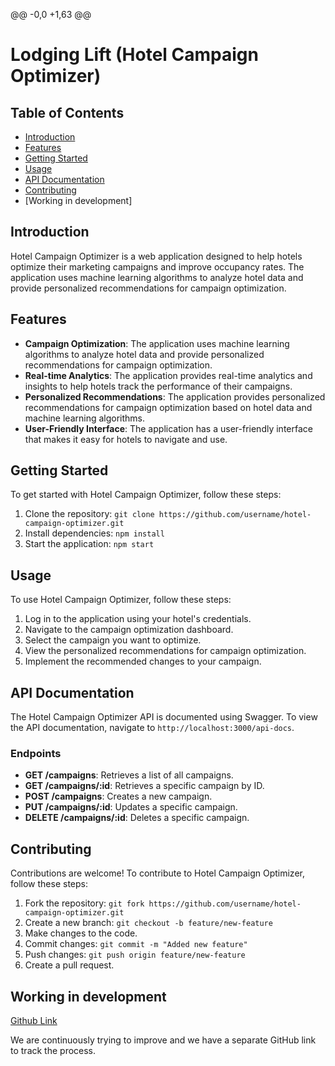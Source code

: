 @@ -0,0 +1,63 @@
# Lodging Lift (Hotel Campaign Optimizer)

## Table of Contents

* [Introduction](#introduction)
* [Features](#features)
* [Getting Started](#getting-started)
* [Usage](#usage)
* [API Documentation](#api-documentation)
* [Contributing](#contributing)
* [Working in development]

## Introduction

Hotel Campaign Optimizer is a web application designed to help hotels optimize their marketing campaigns and improve occupancy rates. The application uses machine learning algorithms to analyze hotel data and provide personalized recommendations for campaign optimization.

## Features

* **Campaign Optimization**: The application uses machine learning algorithms to analyze hotel data and provide personalized recommendations for campaign optimization.
* **Real-time Analytics**: The application provides real-time analytics and insights to help hotels track the performance of their campaigns.
* **Personalized Recommendations**: The application provides personalized recommendations for campaign optimization based on hotel data and machine learning algorithms.
* **User-Friendly Interface**: The application has a user-friendly interface that makes it easy for hotels to navigate and use.

## Getting Started

To get started with Hotel Campaign Optimizer, follow these steps:

1. Clone the repository: `git clone https://github.com/username/hotel-campaign-optimizer.git`
2. Install dependencies: `npm install`
3. Start the application: `npm start`

## Usage

To use Hotel Campaign Optimizer, follow these steps:

1. Log in to the application using your hotel's credentials.
2. Navigate to the campaign optimization dashboard.
3. Select the campaign you want to optimize.
4. View the personalized recommendations for campaign optimization.
5. Implement the recommended changes to your campaign.

## API Documentation

The Hotel Campaign Optimizer API is documented using Swagger. To view the API documentation, navigate to `http://localhost:3000/api-docs`.

### Endpoints

* **GET /campaigns**: Retrieves a list of all campaigns.
* **GET /campaigns/:id**: Retrieves a specific campaign by ID.
* **POST /campaigns**: Creates a new campaign.
* **PUT /campaigns/:id**: Updates a specific campaign.
* **DELETE /campaigns/:id**: Deletes a specific campaign.

## Contributing

Contributions are welcome! To contribute to Hotel Campaign Optimizer, follow these steps:

1. Fork the repository: `git fork https://github.com/username/hotel-campaign-optimizer.git`
2. Create a new branch: `git checkout -b feature/new-feature`
3. Make changes to the code.
4. Commit changes: `git commit -m "Added new feature"`
5. Push changes: `git push origin feature/new-feature`
6. Create a pull request.

## Working in development

[Github Link](https://github.com/Officialanuj01/HackthonBackEnd.git)

We are continuously trying to improve and we have a separate GitHub link to track the process. 

